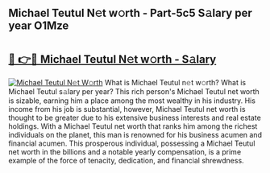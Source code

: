 ## Michael Teutul N𝚎t w𝚘rth - Part-5c5 S𝚊lary per year O1Mze

# <h2><a href="http://gc2ib9v.nevu.top/?p=Michael+Teutul">🔗 👉🔴 Michael Teutul N𝚎t w𝚘rth - S𝚊lary</a></h2>

[![Michael Teutul N𝚎t W𝚘rth](https://i.imgur.com/Oavwk0R.jpeg)](http://gc2ib9v.nevu.top/?p=Michael+Teutul)
What is Michael Teutul n𝚎t w𝚘rth? What is Michael Teutul s𝚊lary per year?
This rich person's Michael Teutul net worth is sizable, earning him a place among the most wealthy in his industry. His income from his job is substantial, however, Michael Teutul net worth is thought to be greater due to his extensive business interests and real estate holdings. With a Michael Teutul net worth that ranks him among the richest individuals on the planet, this man is renowned for his business acumen and financial acumen. This prosperous individual, possessing a Michael Teutul net worth in the billions and a notable yearly compensation, is a prime example of the force of tenacity, dedication, and financial shrewdness.
